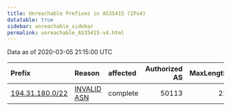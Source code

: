 ```yaml
---
title: Unreachable Prefixes in AS35415 (IPv4)
datatable: true
sidebar: unreachable_sidebar
permalink: unreachable_AS35415-v4.html
---
```


Data as of 2020-03-05 21:15:00 UTC


<div class="datatable-begin"></div>

| Prefix                                                   | Reason                                                                                                 | affected   |   Authorized AS |   MaxLength | Anchor                                         |   unreachable /24s |
|:---------------------------------------------------------|:-------------------------------------------------------------------------------------------------------|:-----------|----------------:|------------:|:-----------------------------------------------|-------------------:|
| [194.31.180.0/22](https://stat.ripe.net/194.31.180.0/22) | [INVALID ASN](https://rpki-validator.ripe.net/announcement-preview?asn=AS35415&prefix=194.31.180.0/22) | complete   |           50113 |          22 | [RIPE](unreachable_RIPE_NCC_RPKI_Root-v4.html) |                  4 |

<div class="datatable-end"></div>